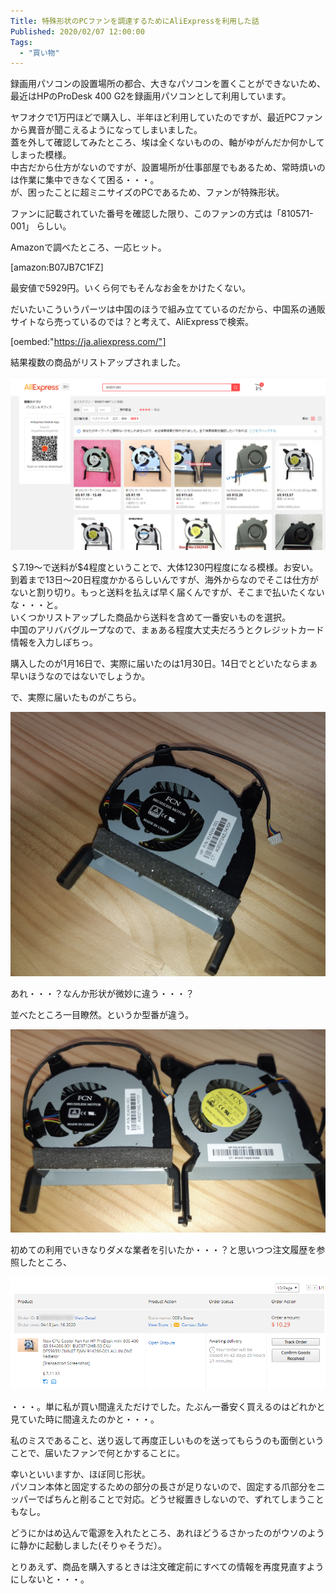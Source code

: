 ```yaml
---
Title: 特殊形状のPCファンを調達するためにAliExpressを利用した話
Published: 2020/02/07 12:00:00
Tags:
  - "買い物"
---
```

録画用パソコンの設置場所の都合、大きなパソコンを置くことができないため、最近はHPのProDesk 400 G2を録画用パソコンとして利用しています。  

ヤフオクで1万円ほどで購入し、半年ほど利用していたのですが、最近PCファンから異音が聞こえるようになってしまいました。  
蓋を外して確認してみたところ、埃は全くないものの、軸がゆがんだか何かしてしまった模様。  
中古だから仕方がないのですが、設置場所が仕事部屋でもあるため、常時煩いのは作業に集中できなくて困る・・・。  
が、困ったことに超ミニサイズのPCであるため、ファンが特殊形状。  

ファンに記載されていた番号を確認した限り、このファンの方式は「810571-001」 らしい。  

Amazonで調べたところ、一応ヒット。  

[amazon:B07JB7C1FZ]

最安値で5929円。いくら何でもそんなお金をかけたくない。  

だいたいこういうパーツは中国のほうで組み立てているのだから、中国系の通販サイトなら売っているのでは？と考えて、AliExpressで検索。  

[oembed:"https://ja.aliexpress.com/"]

結果複数の商品がリストアップされました。  

![](20200204014508.png) 

＄7.19～で送料が$4程度ということで、大体1230円程度になる模様。お安い。  
到着まで13日～20日程度かかるらしいんですが、海外からなのでそこは仕方がないと割り切り。もっと送料を払えば早く届くんですが、そこまで払いたくないな・・・と。  
いくつかリストアップした商品から送料を含めて一番安いものを選択。  
中国のアリババグループなので、まぁある程度大丈夫だろうとクレジットカード情報を入力しぽちっ。  

購入したのが1月16日で、実際に届いたのは1月30日。14日でとどいたならまぁ早いほうなのではないでしょうか。  

で、実際に届いたものがこちら。  

![](20200206191319.png) 

あれ・・・？なんか形状が微妙に違う・・・？  

並べたところ一目瞭然。というか型番が違う。  

![](20200206191347.png) 

初めての利用でいきなりダメな業者を引いたか・・・？と思いつつ注文履歴を参照したところ、  

![](20200204015726.png) 

・・・。単に私が買い間違えただけでした。たぶん一番安く買えるのはどれかと見ていた時に間違えたのかと・・・。  

私のミスであること、送り返して再度正しいものを送ってもらうのも面倒ということで、届いたファンで何とかすることに。  

幸いといいますか、ほぼ同じ形状。  
パソコン本体と固定するための部分の長さが足りないので、固定する爪部分をニッパーでぱちんと削ることで対応。どうせ縦置きしないので、ずれてしまうこともなし。  

どうにかはめ込んで電源を入れたところ、あれほどうるさかったのがウソのように静かに起動しました(そりゃそうだ）。  

とりあえず、商品を購入するときは注文確定前にすべての情報を再度見直すようにしないと・・・。